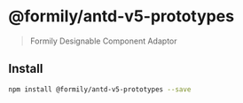 # @formily/antd-v5-prototypes

> Formily Designable Component Adaptor

## Install

```bash
npm install @formily/antd-v5-prototypes --save
```
